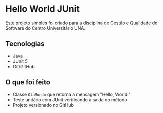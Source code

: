 # Hello World JUnit

Este projeto simples foi criado para a disciplina de Gestão e Qualidade de Software do Centro Universitário UNA.

## Tecnologias

- Java
- JUnit 5
- Git/GitHub

## O que foi feito

- Classe `OlaMundo` que retorna a mensagem "Hello, World!"
- Teste unitário com JUnit verificando a saída do método
- Projeto versionado no GitHub
